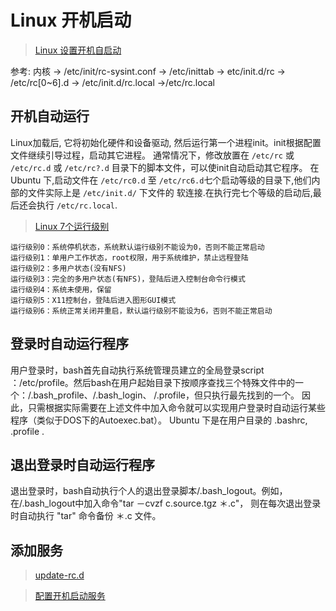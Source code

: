 Linux 开机启动
==========
> [Linux 设置开机自启动](http://www.cnblogs.com/nerxious/archive/2013/01/18/2866548.html)

参考: 内核 -> /etc/init/rc-sysint.conf -> /etc/inittab -> etc/init.d/rc -> /etc/rc[0~6].d -> /etc/init.d/rc.local ->/etc/rc.local

## 开机自动运行
Linux加载后, 它将初始化硬件和设备驱动, 然后运行第一个进程init。init根据配置文件继续引导过程，启动其它进程。
通常情况下，修改放置在 `/etc/rc` 或 `/etc/rc.d` 或 `/etc/rc?.d` 目录下的脚本文件，可以使init自动启动其它程序。
在 Ubuntu 下,启动文件在 `/etc/rc0.d` 至 `/etc/rc6.d`七个启动等级的目录下,他们内部的文件实际上是 `/etc/init.d/` 下文件的
软连接.在执行完七个等级的启动后,最后还会执行 `/etc/rc.local`.

> [Linux 7个运行级别](http://blog.chinaunix.net/uid-22746363-id-383989.html)

```
运行级别0：系统停机状态，系统默认运行级别不能设为0，否则不能正常启动
运行级别1：单用户工作状态，root权限，用于系统维护，禁止远程登陆
运行级别2：多用户状态(没有NFS)
运行级别3：完全的多用户状态(有NFS)，登陆后进入控制台命令行模式
运行级别4：系统未使用，保留
运行级别5：X11控制台，登陆后进入图形GUI模式
运行级别6：系统正常关闭并重启，默认运行级别不能设为6，否则不能正常启动
```

## 登录时自动运行程序
用户登录时，bash首先自动执行系统管理员建立的全局登录script ：/etc/profile。然后bash在用户起始目录下按顺序查找三个特殊文件中的一个：/.bash_profile、/.bash_login、 /.profile，但只执行最先找到的一个。
因此，只需根据实际需要在上述文件中加入命令就可以实现用户登录时自动运行某些程序（类似于DOS下的Autoexec.bat）。
Ubuntu 下是在用户目录的 .bashrc, .profile .

## 退出登录时自动运行程序
退出登录时，bash自动执行个人的退出登录脚本/.bash_logout。例如，在/.bash_logout中加入命令"tar －cvzf c.source.tgz ＊.c"，
则在每次退出登录时自动执行 "tar" 命令备份 ＊.c 文件。

## 添加服务
> [update-rc.d](http://blog.csdn.net/jubao_liang/article/details/3896467)

> [配置开机启动服务](http://blog.csdn.net/dante_k7/article/details/7213151)
